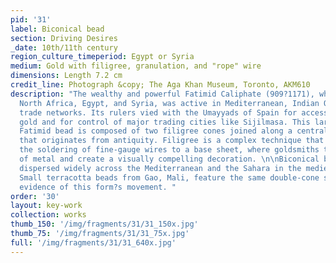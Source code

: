 ```yaml
---
pid: '31'
label: Biconical bead
section: Driving Desires
_date: 10th/11th century
region_culture_timeperiod: Egypt or Syria
medium: Gold with filigree, granulation, and "rope" wire
dimensions: Length 7.2 cm
credit_line: Photograph &copy; The Aga Khan Museum, Toronto, AKM610
description: "The wealthy and powerful Fatimid Caliphate (909?1171), which ruled across
  North Africa, Egypt, and Syria, was active in Mediterranean, Indian Ocean, and trans-Saharan
  trade networks. Its rulers vied with the Umayyads of Spain for access to West African
  gold and for control of major trading cities like Sijilmasa. This large and elaborate
  Fatimid bead is composed of two filigree cones joined along a central seam, a shape
  that originates from antiquity. Filigree is a complex technique that is based on
  the soldering of fine-gauge wires to a base sheet, where goldsmiths twist thin sheets
  of metal and create a visually compelling decoration. \n\nBiconical beads became
  dispersed widely across the Mediterranean and the Sahara in the medieval period.
  Small terracotta beads from Gao, Mali, feature the same double-cone shape, showing
  evidence of this form?s movement. "
order: '30'
layout: key-work
collection: works
thumb_150: '/img/fragments/31/31_150x.jpg'
thumb_75: '/img/fragments/31/31_75x.jpg'
full: '/img/fragments/31/31_640x.jpg'
---
```

